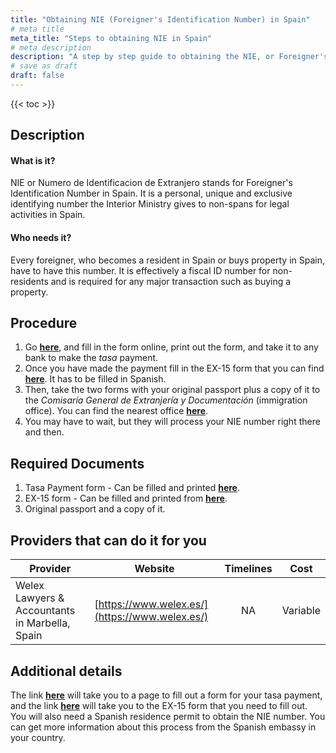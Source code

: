```yaml
---
title: "Obtaining NIE (Foreigner's Identification Number) in Spain"
# meta title
meta_title: "Steps to obtaining NIE in Spain"
# meta description
description: "A step by step guide to obtaining the NIE, or Foreigner's Identification number in Spain."
# save as draft
draft: false
---
```


{{< toc >}}

## Description
#### What is it?
NIE or Numero de Identificacion de Extranjero stands for Foreigner's Identification Number in Spain. It is a personal, unique and exclusive identifying number the Interior Ministry gives to non-spans for legal activities in Spain.

#### Who needs it?
Every foreigner, who becomes a resident in Spain or buys property in Spain, have to have this number. It is effectively a fiscal ID number for non-residents and is required for any major transaction such as buying a property.

## Procedure

1. Go **[here](https://sede.policia.gob.es/Tasa790_012/ImpresoRellenar)**, and fill in the form online, print out the form, and take it to any bank to make the *tasa* payment.
2. Once you have made the payment fill in the EX-15 form that you can find **[here](https://extranjeros.inclusion.gob.es/ficheros/Modelos_Anexos/mod_solicitudes/mod_ex15.pdf)**. It has to be filled in Spanish.
3. Then, take the two forms with your original passport plus a copy of it to the *Comisaría General de Extranjería y Documentación* (immigration office). You can find the nearest office **[here](https://www.policia.es/documentacion/oficinas_extran.html)**.
4. You may have to wait, but they will process your NIE number right there and then.

## Required Documents
1. Tasa Payment form - Can be filled and printed **[here](https://sede.policia.gob.es/Tasa790_012/ImpresoRellenar)**.
2. EX-15 form - Can be filled and printed from **[here](https://extranjeros.inclusion.gob.es/ficheros/Modelos_Anexos/mod_solicitudes/mod_ex15.pdf)**.
3. Original passport and a copy of it.

## Providers that can do it for you

| Provider                                        |     Website     |     Timelines    |       Cost      |
| ------------------------------------------------| --------------- |  :-------------: | :-------------: |
| Welex Lawyers & Accountants in Marbella, Spain  |  [https://www.welex.es/](https://www.welex.es/)       |      NA     |        Variable       |

## Additional details
The link **[here](https://sede.policia.gob.es/Tasa790_012/ImpresoRellenar)** will take you to a page to fill out a form for your tasa payment, and the link **[here](https://extranjeros.inclusion.gob.es/ficheros/Modelos_Anexos/mod_solicitudes/mod_ex15.pdf)** will take you to the EX-15 form that you need to fill out. You will also need a Spanish residence permit to obtain the NIE number. You can get more information about this process from the Spanish embassy in your country.
